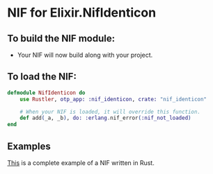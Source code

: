 # NIF for Elixir.NifIdenticon

## To build the NIF module:

- Your NIF will now build along with your project.

## To load the NIF:

```elixir
defmodule NifIdenticon do
    use Rustler, otp_app: :nif_identicon, crate: "nif_identicon"

    # When your NIF is loaded, it will override this function.
    def add(_a, _b), do: :erlang.nif_error(:nif_not_loaded)
end
```

## Examples

[This](https://github.com/hansihe/NifIo) is a complete example of a NIF written in Rust.
